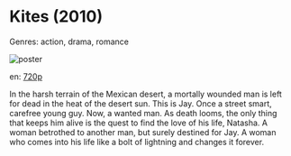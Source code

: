 # Kites (2010)

Genres: action, drama, romance

![poster](http://image.tmdb.org/t/p/w500/h07fxiWlteqjmWWBnUX9DpBPTDj.jpg)

en:
  [720p](magnet:?xt=urn:btih:B49B7D602E5E9F101B9B9D46E9E500D851E34EAD&tr=udp://glotorrents.pw:6969/announce&tr=udp://tracker.opentrackr.org:1337/announce&tr=udp://torrent.gresille.org:80/announce&tr=udp://tracker.openbittorrent.com:80&tr=udp://tracker.coppersurfer.tk:6969&tr=udp://tracker.leechers-paradise.org:6969&tr=udp://p4p.arenabg.ch:1337&tr=udp://tracker.internetwarriors.net:1337)
  


In the harsh terrain of the Mexican desert, a mortally wounded man is left for dead in the heat of the desert sun. This is Jay. Once a street smart, carefree young guy. Now, a wanted man. As death looms, the only thing that keeps him alive is the quest to find the love of his life, Natasha. A woman betrothed to another man, but surely destined for Jay. A woman who comes into his life like a bolt of lightning and changes it forever.